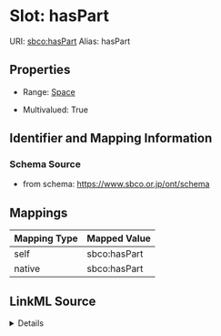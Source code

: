 

# Slot: hasPart 



URI: [sbco:hasPart](https://www.sbco.or.jp/ont/hasPart)
Alias: hasPart

<!-- no inheritance hierarchy -->







## Properties

* Range: [Space](Space.md)

* Multivalued: True




## Identifier and Mapping Information






### Schema Source


* from schema: https://www.sbco.or.jp/ont/schema




## Mappings

| Mapping Type | Mapped Value |
| ---  | ---  |
| self | sbco:hasPart |
| native | sbco:hasPart |




## LinkML Source

<details>
```yaml
name: hasPart
from_schema: https://www.sbco.or.jp/ont/schema
rank: 1000
alias: hasPart
range: Space
multivalued: true

```
</details>